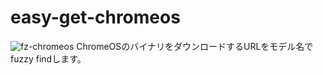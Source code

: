 # easy-get-chromeos

![fz-chromeos](https://user-images.githubusercontent.com/63180765/156771048-f5f97752-573f-44f4-9f9f-5b03f101ba29.gif)
ChromeOSのバイナリをダウンロードするURLをモデル名でfuzzy findします。
